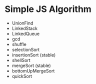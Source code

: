 # Simple JS Algorithm

- UnionFind
- LinkedStack
- LinkedQueue
- gcd
- shuffle
- selectionSort
- insertionSort (stable)
- shellSort
- mergeSort (stable)
- bottomUpMergeSort
- quickSort
